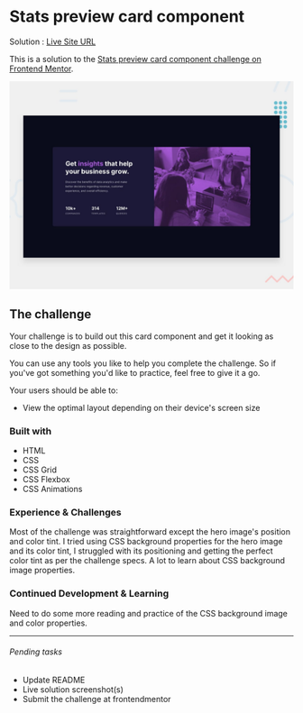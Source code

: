 # Stats preview card component

Solution : [Live Site URL](https://frontend-mentor-challenges-ecru.vercel.app/stats-preview-card-component/)

This is a solution to the [Stats preview card component challenge on Frontend Mentor](https://www.frontendmentor.io/challenges/stats-preview-card-component-8JqbgoU62).

![Design preview for the Stats preview card component coding challenge](./design/desktop-preview.jpg)


## The challenge

Your challenge is to build out this card component and get it looking as close to the design as possible.

You can use any tools you like to help you complete the challenge. So if you've got something you'd like to practice, feel free to give it a go.

Your users should be able to:

- View the optimal layout depending on their device's screen size

### Built with
- HTML
- CSS
- CSS Grid
- CSS Flexbox
- CSS Animations

### Experience & Challenges
Most of the challenge was straightforward except the hero image's position and color tint.
I tried using CSS background properties for the hero image and its  color tint, I struggled with its positioning and getting the perfect color tint as per the challenge specs. A lot to learn about CSS background image properties. 

### Continued Development & Learning
Need to do some more reading and practice of the CSS background image and color properties. 

---

###### Pending tasks

- Update README
- Live solution screenshot(s)
- Submit the challenge at frontendmentor